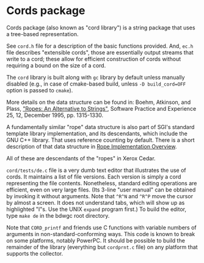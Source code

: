 # Cords package

Cords package (also known as "cord library") is a string package that uses
a tree-based representation.

See `cord.h` file for a description of the basic functions provided.  And,
`ec.h` file describes "extensible cords", those are essentially output streams
that write to a cord; these allow for efficient construction of cords without
requiring a bound on the size of a cord.

The `cord` library is built along with `gc` library by default unless manually
disabled (e.g., in case of cmake-based build, unless `-D build_cord=OFF` option
is passed to `cmake`).

More details on the data structure can be found in: Boehm, Atkinson, and Plass,
["Ropes: An Alternative to Strings"](https://ondoc.logand.com/d/686/pdf),
Software Practice and Experience 25, 12, December 1995, pp. 1315-1330.

A fundamentally similar "rope" data structure is also part of SGI's standard
template library implementation, and its descendants, which include the
GNU C++ library.  That uses reference counting by default.  There is a short
description of that data structure in
[Rope Implementation Overview](https://www.boostcpp.org/sgi/stl/ropeimpl.html).

All of these are descendants of the "ropes" in Xerox Cedar.

`cord/tests/de.c` file is a very dumb text editor that illustrates the use of
cords.  It maintains a list of file versions.  Each version is simply a cord
representing the file contents.  Nonetheless, standard editing operations are
efficient, even on very large files.  (Its 3-line "user manual" can be
obtained by invoking it without arguments.  Note that `^R^N` and `^R^P` move
the cursor by almost a screen.  It does not understand tabs, which will show
up as highlighted "I"s.  Use the UNIX `expand` program first.)  To build the
editor, type `make de` in the bdwgc root directory.

Note that `CORD_printf` and friends use C functions with variable numbers
of arguments in non-standard-conforming ways.  This code is known to break on
some platforms, notably PowerPC.  It should be possible to build the remainder
of the library (everything but `cordprnt.c` file) on any platform that
supports the collector.
